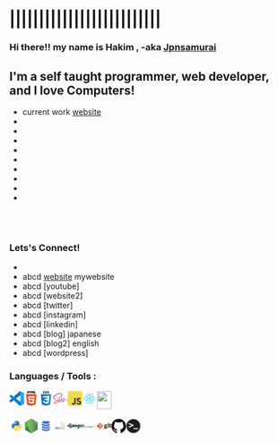 # ||||||||||||||||||||||||||

### Hi there!! my name is Hakim , -aka [Jpnsamurai][website]

## I'm a self taught programmer, web developer, and I love Computers!

- current work [website]
-
-
-
-
-
-
-
-
-

<br />
<br />

### Lets's Connect! 
-
- abcd [website] mywebsite
- abcd [youtube]
- abcd [website2]
- abcd [twitter]
- abcd [instagram]
- abcd [linkedin]
- abcd [blog] japanese
- abcd [blog2] english
- abcd [wordpress]


### Languages / Tools :
<!-- icon1 [link1]
icon2 [link2]
icon3 [link3]
icon4 [link4]
icon5 [link5]
icon6 [link6]
icon7 [link7] -->

[<img align="left" alt="Visual Studio Code" width="26px" src="https://raw.githubusercontent.com/github/explore/80688e429a7d4ef2fca1e82350fe8e3517d3494d/topics/visual-studio-code/visual-studio-code.png" />][mysite]

[<img align="left" alt="HTML5" width="26px" src="https://raw.githubusercontent.com/github/explore/80688e429a7d4ef2fca1e82350fe8e3517d3494d/topics/html/html.png" />][mysite]

[<img align="left" alt="CSS3" width="26px" src="https://raw.githubusercontent.com/github/explore/80688e429a7d4ef2fca1e82350fe8e3517d3494d/topics/css/css.png" />][mysite]

[<img align="left" alt="Sass" width="26px" src="https://raw.githubusercontent.com/github/explore/80688e429a7d4ef2fca1e82350fe8e3517d3494d/topics/sass/sass.png" />][mysite]

[<img align="left" alt="JavaScript" width="26px" src="https://raw.githubusercontent.com/github/explore/80688e429a7d4ef2fca1e82350fe8e3517d3494d/topics/javascript/javascript.png" />][mysite]

[<img align="left" alt="React" width="26px" src="https://raw.githubusercontent.com/github/explore/80688e429a7d4ef2fca1e82350fe8e3517d3494d/topics/react/react.png" />][mysite]

[<img height="32" width="26px" src="https://cdn.jsdelivr.net/npm/simple-icons@v6/icons/python.svg" />][mysite]

[<img align="left" alt='python' width="26px" src="https://raw.githubusercontent.com/github/explore/80688e429a7d4ef2fca1e82350fe8e3517d3494d/topics/python/python.png" />][mysite]

[<img align="left" alt="Node.js" width="26px" src="https://raw.githubusercontent.com/github/explore/80688e429a7d4ef2fca1e82350fe8e3517d3494d/topics/nodejs/nodejs.png" />][mysite]

[<img align="left" alt="SQL" width="26px" src="https://raw.githubusercontent.com/github/explore/80688e429a7d4ef2fca1e82350fe8e3517d3494d/topics/sql/sql.png" />][mysite]

[<img align="left" alt="MySQL" width="26px" src="https://raw.githubusercontent.com/github/explore/80688e429a7d4ef2fca1e82350fe8e3517d3494d/topics/mysql/mysql.png" />][mysite]

[<img align="left" alt="django" width="26px" src="https://raw.githubusercontent.com/github/explore/80688e429a7d4ef2fca1e82350fe8e3517d3494d/topics/django/django.png" />][mysite]

[<img align="left" alt="MongoDB" width="26px" src="https://raw.githubusercontent.com/github/explore/80688e429a7d4ef2fca1e82350fe8e3517d3494d/topics/mongodb/mongodb.png" />][mysite]

[<img align="left" alt="Git" width="26px" src="https://raw.githubusercontent.com/github/explore/80688e429a7d4ef2fca1e82350fe8e3517d3494d/topics/git/git.png" />][mysite]

[<img align="left" alt="GitHub" width="26px" src="https://raw.githubusercontent.com/github/explore/78df643247d429f6cc873026c0622819ad797942/topics/github/github.png" />][mysite]

[<img align="left" alt="Terminal" width="26px" src="https://raw.githubusercontent.com/github/explore/80688e429a7d4ef2fca1e82350fe8e3517d3494d/topics/terminal/terminal.png" />][mysite]



<br />
<br />

<!-- This don't show up juts deffinitions: -->

[mysite]: https://jpnsamurai.com
[website]: https://jpnsamurai.com
[website]: https://jpnsamurai.com
[website]: https://jpnsamurai.com
[website]: https://jpnsamurai.com
[website]: https://jpnsamurai.com
[website]: https://jpnsamurai.com
[website]: https://jpnsamurai.com
[website]: https://jpnsamurai.com
[website]: https://jpnsamurai.com
[website]: https://jpnsamurai.com

[link1]: https://jpnsamurai.com
[link2]: https://jpnsamurai.com
[link3]: https://jpnsamurai.com
[link4]: https://jpnsamurai.com
[link5]: https://jpnsamurai.com
[link6]: https://jpnsamurai.com
[link7]: https://jpnsamurai.com



